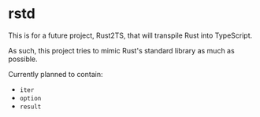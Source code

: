 # rstd

This is for a future project, Rust2TS, that will transpile Rust into TypeScript.

As such, this project tries to mimic Rust's standard library as much as possible.

Currently planned to contain:

-   `iter`
-   `option`
-   `result`
